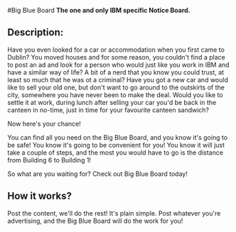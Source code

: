 #Big Blue Board
__The one and only IBM specific Notice Board.__

## Description: 
Have you even looked for a car or accommodation when you first came to Dublin? You moved houses and for some reason, you couldn't find a place to post an ad and look for a person who would just like you work in IBM and have a similar way of life? A bit of a nerd that you know you could trust, at least so much that he was ot a criminal?
Have you got a new car and would like to sell your old one, but don't want to go around to the outskirts of the city, somewhere you have never been to make the deal. Would you like to settle it at work, during lunch after selling your car you'd be back in the canteen in no-time, just in time for your favourite canteen sandwich?

Now here's your chance!

You can find all you need on the Big Blue Board, and you know it's going to be safe! You know it's going to be convenient for you! You know it will just take a couple of steps, and the most you would have to go is the distance from Building 6 to Building 1!

So what are you waiting for? Check out Big Blue Board today!

## How it works?
Post the content, we'll do the rest!
It's plain simple.
Post whatever you're advertising, and the Big Blue Board will do the work for you!